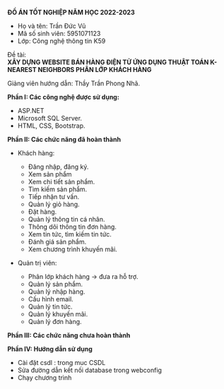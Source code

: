 
**ĐỒ ÁN TỐT NGHIỆP NĂM HỌC 2022-2023**

- Họ và tên: Trần Đức Vũ
- Mã số sinh viên: 5951071123
- Lớp: Công nghệ thông tin K59

Đề tài:  
                **XÂY DỰNG WEBSITE BÁN HÀNG ĐIỆN TỬ**  **ỨNG DỤNG THUẬT TOÁN K-NEAREST NEIGHBORS PHÂN LỚP KHÁCH HÀNG**

Giảng viên hướng dẫn: Thầy Trần Phong Nhã.

**Phần I: Các công nghệ được sử dụng:**
- ASP.NET 
- Microsoft SQL Server.
- HTML, CSS, Bootstrap.

**Phần II: Các chức năng đã hoàn thành**
  + Khách hàng:
      - Đăng nhập, đăng ký.
      - Xem sản phẩm
      - Xem chi tiết sản phẩm.
      - Tìm kiếm sản phẩm.
      - Tiếp nhận tư vấn.
      - Quản lý giỏ hàng.
      - Đặt hàng.
      - Quản lý thông tin cá nhân.
      - Thông dõi thông tin đơn hàng.
      - Xem tin tức, tìm kiếm tin tức.
      - Đánh giá sản phẩm.
      - Xem chương trình khuyến mãi.

  + Quản trị viên:
      - Phân lớp khách hàng -> đưa ra hỗ trợ.
      - Quản lý sản phẩm.
      - Quản lý nhập hàng.
      - Cấu hình email.
      - Quản lý tin tức.
      - Quản lý khuyến mãi.
      - Quản lý đơn hàng.

**Phần III: Các chức năng chưa hoàn thành**

 
**Phần IV: Hướng dẫn sử dụng**
- Cài đặt csdl : trong muc CSDL
- Sửa đường dẫn kết nối database trong webconfig
- Chạy chương trình
